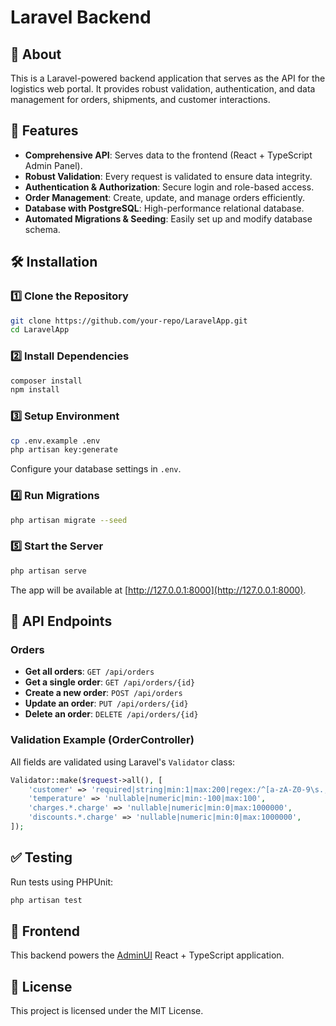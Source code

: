# Laravel Backend

## 📌 About
This is a Laravel-powered backend application that serves as the API for the logistics web portal. It provides robust validation, authentication, and data management for orders, shipments, and customer interactions.

## 🚀 Features
- **Comprehensive API**: Serves data to the frontend (React + TypeScript Admin Panel).
- **Robust Validation**: Every request is validated to ensure data integrity.
- **Authentication & Authorization**: Secure login and role-based access.
- **Order Management**: Create, update, and manage orders efficiently.
- **Database with PostgreSQL**: High-performance relational database.
- **Automated Migrations & Seeding**: Easily set up and modify database schema.

## 🛠️ Installation
### 1️⃣ Clone the Repository
```sh
git clone https://github.com/your-repo/LaravelApp.git
cd LaravelApp
```

### 2️⃣ Install Dependencies
```sh
composer install
npm install
```

### 3️⃣ Setup Environment
```sh
cp .env.example .env
php artisan key:generate
```
Configure your database settings in `.env`.

### 4️⃣ Run Migrations
```sh
php artisan migrate --seed
```

### 5️⃣ Start the Server
```sh
php artisan serve
```
The app will be available at [http://127.0.0.1:8000](http://127.0.0.1:8000).

## 📝 API Endpoints
### Orders
- **Get all orders**: `GET /api/orders`
- **Get a single order**: `GET /api/orders/{id}`
- **Create a new order**: `POST /api/orders`
- **Update an order**: `PUT /api/orders/{id}`
- **Delete an order**: `DELETE /api/orders/{id}`

### Validation Example (OrderController)
All fields are validated using Laravel's `Validator` class:
```php
Validator::make($request->all(), [
    'customer' => 'required|string|min:1|max:200|regex:/^[a-zA-Z0-9\s.,\'\-]+$/',
    'temperature' => 'nullable|numeric|min:-100|max:100',
    'charges.*.charge' => 'nullable|numeric|min:0|max:1000000',
    'discounts.*.charge' => 'nullable|numeric|min:0|max:1000000',
]);
```

## ✅ Testing
Run tests using PHPUnit:
```sh
php artisan test
```

## 🔗 Frontend
This backend powers the [AdminUI](https://github.com/your-repo/AdminUI) React + TypeScript application.

## 📜 License
This project is licensed under the MIT License.

